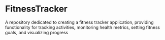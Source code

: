 # FitnessTracker
A repository dedicated to creating a fitness tracker application, providing functionality for tracking activities, monitoring health metrics, setting fitness goals, and visualizing progress
